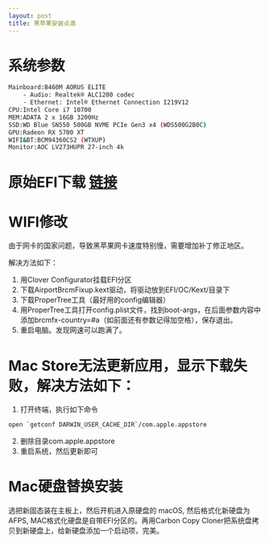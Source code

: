 ```yaml
---
layout: post
title: 黑苹果安装点滴
---
```


# 系统参数
```sh
Mainboard:B460M AORUS ELITE
	- Audio: Realtek® ALC1200 codec
 	- Ethernet: Intel® Ethernet Connection I219V12
CPU:Intel Core i7 10700
MEM:ADATA 2 x 16GB 3200Hz
SSD:WD Blue SN550 500GB NVME PCIe Gen3 x4 (WDS500G2B0C)
GPU:Radeon RX 5700 XT
WIFI&BT:BCM94360CS2 (WTXUP)
Monitor:AOC LV273HUPR 27-inch 4k
```

# 原始EFI下载 [链接](https://github.com/dovtuan/Gigabyte-B460M-Aorus-Pro-Hackintosh-Open-Core)

# WIFI修改
由于网卡的国家问题，导致黑苹果网卡速度特别慢，需要增加补丁修正地区。

解决方法如下：

1.  用Clover Configurator挂载EFI分区
2. 下载AirportBrcmFixup.kext驱动，将驱动放到EFI/OC/Kext/目录下
3. 下载ProperTree工具（最好用的config编辑器）
4. 用ProperTree工具打开config.plist文件，找到boot-args，在后面参数内容中添加brcmfx-country=#a（如前面还有参数记得加空格），保存退出。
5. 重启电脑。发现网速可以跑满了。

# Mac Store无法更新应用，显示下载失败，解决方法如下：

1. 打开终端，执行如下命令
```sh
open `getconf DARWIN_USER_CACHE_DIR`/com.apple.appstore
```
2. 删除目录com.apple.appstore
3. 重启系统，然后更新即可

# Mac硬盘替换安装

选把新固态装在主板上，然后开机进入原硬盘的 macOS, 然后格式化新硬盘为AFPS, MAC格式化硬盘是自带EFI分区的。再用Carbon Copy Cloner把系统盘拷贝到新硬盘上，给新硬盘添加一个启动项，完美。


